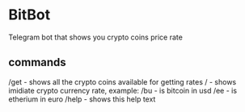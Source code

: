 BitBot
==============

Telegram bot that shows you crypto coins price rate

## commands
/get - shows all the crypto coins available for getting rates
/<first letter of crypto coin><first letter of coin currency> - shows imidiate crypto currency rate, example:
  /bu - is bitcoin in usd
  /ee - is etherium in euro
/help - shows this help text
